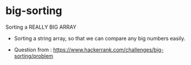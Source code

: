 # big-sorting
Sorting a REALLY BIG ARRAY

- Sorting a string array, so that we can compare any big numbers easily.

- Question from : https://www.hackerrank.com/challenges/big-sorting/problem
